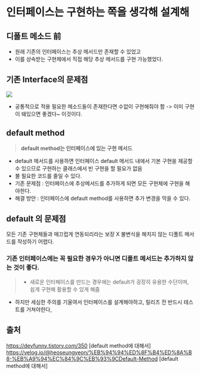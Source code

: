 # 인터페이스는 구현하는 쪽을 생각해 설계해
## 디폴트 메소드 前
- 원래 기존의 인터페이스는 추상 메서드만 존재할 수 있었고
- 이를 상속받는 구현체에서 직접 해당 추상 메서드를 구현 가능했었다. 
## 기존 Interface의 문제점
![](https://velog.velcdn.com/images/myway00/post/d3ffd267-7d6f-43ff-bca3-1f45f7ee330c/image.png)
- 공통적으로 적용 필요한 메소드들이 존재한다면 수없이 구현해줘야 함
-> 이미  구현이 돼있으면 좋겠다~ 이것이다.
## default method
> **default method는 인터페이스에 있는 구현 메서드**
- default 메서드를 사용하면 인터페이스 default 메서드 내에서 기본 구현을 제공할 수 있으므로 구현하는 클래스에서 빈 구현을 할 필요가 없음
- 불 필요한 코드를 줄일 수 있다.
- 기존 문제점 : 인터페이스에 추상메서드를 추가하게 되면 모든 구현체에 구현을 해야한다.
- 해결 방안 : 인터페이스에 default method를 사용하면 추가 변경을 막을 수 있다.
## default 의 문제점 
모든 기존 구현체들과 매끄럽게 연동되리라는 보장 X
불변식을 해치지 않는 디폴트 메서드를 작성하기 어렵다.

### 기존 인터페이스에는 꼭 필요한 경우가 아니면 디폴트 메서드는 추가하지 않는 것이 좋다.

> - 새로운 인터페이스를 만드는 경우에는 default가 굉장히 유용한 수단이며, 쉽게 구현해 활용할 수 있게 해줌
- 하지만 세심한 주의를 기울여서 인터페이스를 설계해야하고, 릴리즈 전 반드시 테스트를 거쳐야한다,
## 출처
https://devfunny.tistory.com/350 [default method에 대해서]
https://velog.io/@heoseungyeon/%EB%94%94%ED%8F%B4%ED%8A%B8-%EB%A9%94%EC%84%9C%EB%93%9CDefault-Method [default method에 대해서]